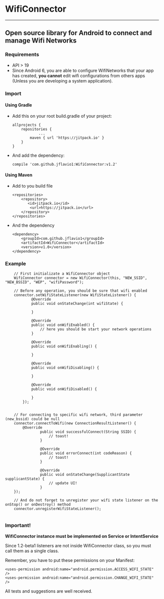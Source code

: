# WifiConnector
---

## Open source library for Android to connect and manage Wifi Networks

### Requirements
* API > 19
* Since Android 6, you are able to configure WifiNetworks that your app has created, **you cannot** edit wifi configurations from others apps (Unless you are developing a system application).

### Import
#### Using Gradle
* Add this on your root build.gradle of your project:

	```
	allprojects {
		repositories {
				...
		    maven { url 'https://jitpack.io' }
		}
	}
	```
	
* And add the dependency:

	```
	compile 'com.github.jflavio1:WifiConnector:v1.2'
	```

#### Using Maven
* Add to you build file

	```
	<repositories>
		<repository>
		   <id>jitpack.io</id>
		    <url>https://jitpack.io</url>
		</repository>
	</repositories>
	```
* And the dependency

	```
	<dependency>
		<groupId>com.github.jflavio1</groupId>
		<artifactId>WifiConnector</artifactId>
		<version>v1.0</version>
	</dependency>
	```


### Example
```
	// First initializate a WifiConnector object
	WifiConnector connector = new WifiConnector(this, "NEW_SSID", "NEW_BSSID", "WEP", "wifiPassword");
	
	// Before any operation, you should be sure that wifi enabled
	connector.setWifiStateListener(new WifiStateListener() {
            @Override
            public void onStateChange(int wifiState) {

            }

            @Override
            public void onWifiEnabled() {
				// here you should be start your network operations
            }

            @Override
            public void onWifiEnabling() {

            }

            @Override
            public void onWifiDisabling() {

            }

            @Override
            public void onWifiDisabled() {

            }
        });
		
	
	// For connecting to specific wifi network, third parameter (new_bssid) could be null
	connector.connectToWifi(new ConnectionResultListener() {
	    @Override
                public void successfulConnect(String SSID) {
                    // toast!
                }

                @Override
                public void errorConnect(int codeReason) {
                    // toast!
                }

                @Override
                public void onStateChange(SupplicantState supplicantState) {
					// update UI!
                }
	});
	
	// And do not forget to unregister your wifi state listener on the onStop() or onDestroy() method
	connector.unregisterWifiStateListener();
	
```


### Important!
**WifiConnector instance must be implemented on Service or IntentService**

Since 1.2-beta1 listeners are not inside WifiConnector class, so you must call them as a single class.

Remember, you have to put these permissions on your Manifest:
```
<uses-permission android:name="android.permission.ACCESS_WIFI_STATE" />
<uses-permission android:name="android.permission.CHANGE_WIFI_STATE" />
```

All tests and suggestions are well received.
